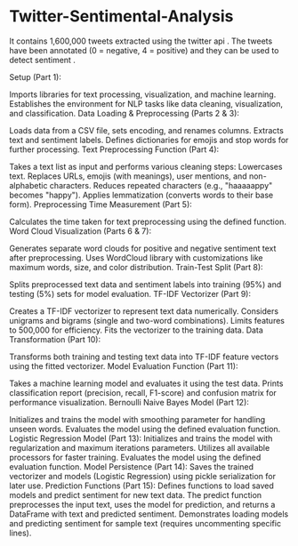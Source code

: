 # Twitter-Sentimental-Analysis
It contains 1,600,000 tweets extracted using the twitter api . The tweets have been annotated (0 = negative, 4 = positive) and they can be used to detect sentiment .


Setup (Part 1):

Imports libraries for text processing, visualization, and machine learning.
Establishes the environment for NLP tasks like data cleaning, visualization, and classification.
Data Loading & Preprocessing (Parts 2 & 3):

Loads data from a CSV file, sets encoding, and renames columns.
Extracts text and sentiment labels.
Defines dictionaries for emojis and stop words for further processing.
Text Preprocessing Function (Part 4):

Takes a text list as input and performs various cleaning steps:
Lowercases text.
Replaces URLs, emojis (with meanings), user mentions, and non-alphabetic characters.
Reduces repeated characters (e.g., "haaaaappy" becomes "happy").
Applies lemmatization (converts words to their base form).
Preprocessing Time Measurement (Part 5):

Calculates the time taken for text preprocessing using the defined function.
Word Cloud Visualization (Parts 6 & 7):

Generates separate word clouds for positive and negative sentiment text after preprocessing.
Uses WordCloud library with customizations like maximum words, size, and color distribution.
Train-Test Split (Part 8):

Splits preprocessed text data and sentiment labels into training (95%) and testing (5%) sets for model evaluation.
TF-IDF Vectorizer (Part 9):

Creates a TF-IDF vectorizer to represent text data numerically.
Considers unigrams and bigrams (single and two-word combinations).
Limits features to 500,000 for efficiency.
Fits the vectorizer to the training data.
Data Transformation (Part 10):

Transforms both training and testing text data into TF-IDF feature vectors using the fitted vectorizer.
Model Evaluation Function (Part 11):

Takes a machine learning model and evaluates it using the test data.
Prints classification report (precision, recall, F1-score) and confusion matrix for performance visualization.
Bernoulli Naive Bayes Model (Part 12):

Initializes and trains the model with smoothing parameter for handling unseen words.
Evaluates the model using the defined evaluation function.
Logistic Regression Model (Part 13):
Initializes and trains the model with regularization and maximum iterations parameters.
Utilizes all available processors for faster training.
Evaluates the model using the defined evaluation function.
Model Persistence (Part 14):
Saves the trained vectorizer and models (Logistic Regression) using pickle serialization for later use.
Prediction Functions (Part 15):
Defines functions to load saved models and predict sentiment for new text data.
The predict function preprocesses the input text, uses the model for prediction, and returns a DataFrame with text and predicted sentiment.
Demonstrates loading models and predicting sentiment for sample text (requires uncommenting specific lines).
